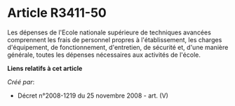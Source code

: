 # Article R3411-50

Les dépenses de l'Ecole nationale supérieure de techniques avancées comprennent les frais de personnel propres à
l'établissement, les charges d'équipement, de fonctionnement, d'entretien, de sécurité et, d'une manière générale, toutes les
dépenses nécessaires aux activités de l'école.

**Liens relatifs à cet article**

_Créé par_:

  - Décret n°2008-1219 du 25 novembre 2008 - art. (V)
